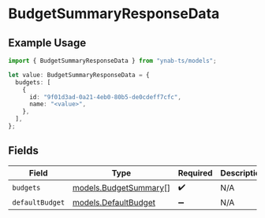 # BudgetSummaryResponseData

## Example Usage

```typescript
import { BudgetSummaryResponseData } from "ynab-ts/models";

let value: BudgetSummaryResponseData = {
  budgets: [
    {
      id: "9f01d3ad-0a21-4eb0-80b5-de0cdeff7cfc",
      name: "<value>",
    },
  ],
};
```

## Fields

| Field                                                | Type                                                 | Required                                             | Description                                          |
| ---------------------------------------------------- | ---------------------------------------------------- | ---------------------------------------------------- | ---------------------------------------------------- |
| `budgets`                                            | [models.BudgetSummary](../models/budgetsummary.md)[] | :heavy_check_mark:                                   | N/A                                                  |
| `defaultBudget`                                      | [models.DefaultBudget](../models/defaultbudget.md)   | :heavy_minus_sign:                                   | N/A                                                  |